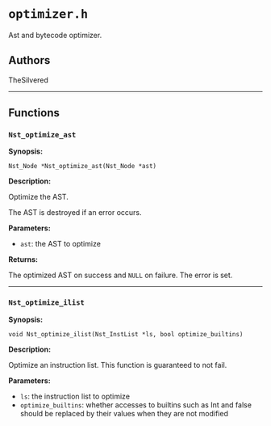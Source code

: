 # `optimizer.h`

Ast and bytecode optimizer.

## Authors

TheSilvered

---

## Functions

### `Nst_optimize_ast`

**Synopsis:**

```better-c
Nst_Node *Nst_optimize_ast(Nst_Node *ast)
```

**Description:**

Optimize the AST.

The AST is destroyed if an error occurs.

**Parameters:**

- `ast`: the AST to optimize

**Returns:**

The optimized AST on success and `NULL` on failure. The error is set.

---

### `Nst_optimize_ilist`

**Synopsis:**

```better-c
void Nst_optimize_ilist(Nst_InstList *ls, bool optimize_builtins)
```

**Description:**

Optimize an instruction list. This function is guaranteed to not fail.

**Parameters:**

- `ls`: the instruction list to optimize
- `optimize_builtins`: whether accesses to builtins such as Int and false should
  be replaced by their values when they are not modified
